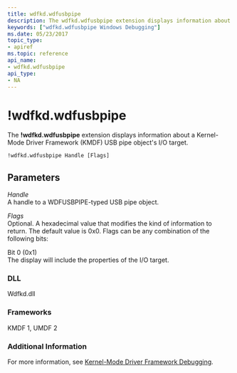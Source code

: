 ```yaml
---
title: wdfkd.wdfusbpipe
description: The wdfkd.wdfusbpipe extension displays information about a Kernel-Mode Driver Framework (KMDF) USB pipe object's I/O target.
keywords: ["wdfkd.wdfusbpipe Windows Debugging"]
ms.date: 05/23/2017
topic_type:
- apiref
ms.topic: reference
api_name:
- wdfkd.wdfusbpipe
api_type:
- NA
---
```


# !wdfkd.wdfusbpipe


The **!wdfkd.wdfusbpipe** extension displays information about a Kernel-Mode Driver Framework (KMDF) USB pipe object's I/O target.

```dbgcmd
!wdfkd.wdfusbpipe Handle [Flags]
```

## <span id="Parameters"></span><span id="parameters"></span><span id="PARAMETERS"></span>Parameters


<span id="_______Handle______"></span><span id="_______handle______"></span><span id="_______HANDLE______"></span> *Handle*   
A handle to a WDFUSBPIPE-typed USB pipe object.

<span id="_______Flags______"></span><span id="_______flags______"></span><span id="_______FLAGS______"></span> *Flags*   
Optional. A hexadecimal value that modifies the kind of information to return. The default value is 0x0. Flags can be any combination of the following bits:

<span id="Bit_0__0x1_"></span><span id="bit_0__0x1_"></span><span id="BIT_0__0X1_"></span>Bit 0 (0x1)  
The display will include the properties of the I/O target.

### <span id="DLL"></span><span id="dll"></span>DLL

Wdfkd.dll

### <span id="Frameworks"></span><span id="frameworks"></span><span id="FRAMEWORKS"></span>Frameworks

KMDF 1, UMDF 2

### <span id="Additional_Information"></span><span id="additional_information"></span><span id="ADDITIONAL_INFORMATION"></span>Additional Information

For more information, see [Kernel-Mode Driver Framework Debugging](kernel-mode-driver-framework-debugging.md).

 

 





